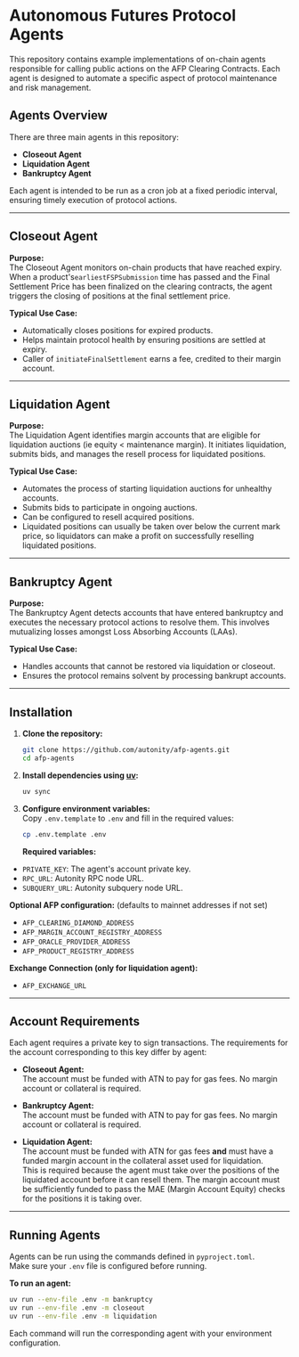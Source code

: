 # Autonomous Futures Protocol Agents

This repository contains example implementations of on-chain agents responsible
for calling public actions on the AFP Clearing Contracts. Each agent is designed
to automate a specific aspect of protocol maintenance and risk management.

## Agents Overview

There are three main agents in this repository:

- **Closeout Agent**
- **Liquidation Agent**
- **Bankruptcy Agent**

Each agent is intended to be run as a cron job at a fixed periodic interval,
ensuring timely execution of protocol actions.

---

## Closeout Agent

**Purpose:**  
The Closeout Agent monitors on-chain products that have reached expiry. When a
product's`earliestFSPSubmission` time has passed and the Final Settlement Price
has been finalized on the clearing contracts, the agent triggers the closing of
positions at the final settlement price.

**Typical Use Case:**

- Automatically closes positions for expired products.
- Helps maintain protocol health by ensuring positions are settled at expiry.
- Caller of `initiateFinalSettlement` earns a fee, credited to their margin
  account.

---

## Liquidation Agent

**Purpose:**  
The Liquidation Agent identifies margin accounts that are eligible for
liquidation auctions (ie equity < maintenance margin). It initiates
liquidation, submits bids, and manages the resell process for liquidated 
positions.

**Typical Use Case:**

- Automates the process of starting liquidation auctions for unhealthy accounts.
- Submits bids to participate in ongoing auctions.
- Can be configured to resell acquired positions.
- Liquidated positions can usually be taken over below the current mark
  price, so liquidators can make a profit on successfully reselling liquidated
  positions.

---

## Bankruptcy Agent

**Purpose:**  
The Bankruptcy Agent detects accounts that have entered bankruptcy and executes
the necessary protocol actions to resolve them. This involves mutualizing 
losses amongst Loss Absorbing Accounts (LAAs).

**Typical Use Case:**

- Handles accounts that cannot be restored via liquidation or closeout.
- Ensures the protocol remains solvent by processing bankrupt accounts.

---

## Installation

1. **Clone the repository:**

   ```bash
   git clone https://github.com/autonity/afp-agents.git
   cd afp-agents
   ```

2. **Install dependencies using [uv](https://github.com/astral-sh/uv):**

   ```bash
   uv sync
   ```

3. **Configure environment variables:**  
   Copy `.env.template` to `.env` and fill in the required values:

   ```bash
   cp .env.template .env
   ```

   **Required variables:**

- `PRIVATE_KEY`: The agent's account private key.
- `RPC_URL`: Autonity RPC node URL.
- `SUBQUERY_URL`: Autonity subquery node URL.

**Optional AFP configuration:** (defaults to mainnet addresses if not set)

- `AFP_CLEARING_DIAMOND_ADDRESS`
- `AFP_MARGIN_ACCOUNT_REGISTRY_ADDRESS`
- `AFP_ORACLE_PROVIDER_ADDRESS`
- `AFP_PRODUCT_REGISTRY_ADDRESS`

**Exchange Connection (only for liquidation agent):**

- `AFP_EXCHANGE_URL`

---

## Account Requirements

Each agent requires a private key to sign transactions. The requirements for the
account corresponding to this key differ by agent:

- **Closeout Agent:**  
  The account must be funded with ATN to pay for gas fees. No margin account or
  collateral is required.

- **Bankruptcy Agent:**  
  The account must be funded with ATN to pay for gas fees. No margin account or
  collateral is required.

- **Liquidation Agent:**  
  The account must be funded with ATN for gas fees **and** must have a funded
  margin account in the collateral asset used for liquidation.  
  This is required because the agent must take over the positions of the
  liquidated account before it can resell them. The margin account must be
  sufficiently funded to pass the MAE (Margin Account Equity) checks for the
  positions it is taking over.

---

## Running Agents

Agents can be run using the commands defined in `pyproject.toml`.  
Make sure your `.env` file is configured before running.

**To run an agent:**

```bash
uv run --env-file .env -m bankruptcy
uv run --env-file .env -m closeout
uv run --env-file .env -m liquidation
```

Each command will run the corresponding agent with your environment
configuration.

